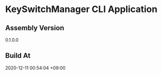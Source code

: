 KeySwitchManager CLI Application
==============================

## Assembly Version

0.1.0.0

## Build At

2020-12-11 00:54:04 +09:00

